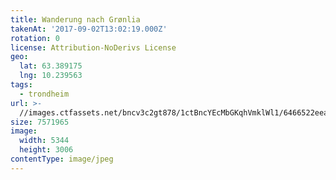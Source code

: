 ```yaml
---
title: Wanderung nach Grønlia
takenAt: '2017-09-02T13:02:19.000Z'
rotation: 0
license: Attribution-NoDerivs License
geo:
  lat: 63.389175
  lng: 10.239563
tags:
  - trondheim
url: >-
  //images.ctfassets.net/bncv3c2gt878/1ctBncYEcMbGKqhVmklWl1/6466522eea2b2f5fd682589b27dbe0e9/wanderung-nach-grnlia_37006098515_o
size: 7571965
image:
  width: 5344
  height: 3006
contentType: image/jpeg
---
```


